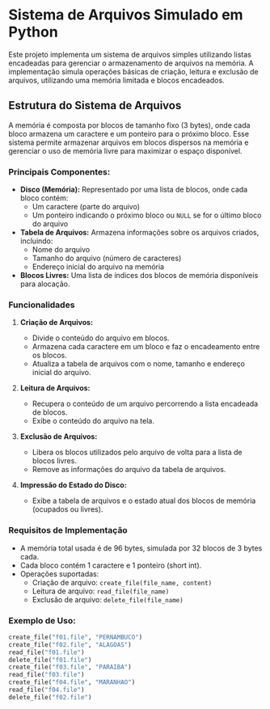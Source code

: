 # Sistema de Arquivos Simulado em Python

Este projeto implementa um sistema de arquivos simples utilizando listas encadeadas para gerenciar o armazenamento de arquivos na memória. A implementação simula operações básicas de criação, leitura e exclusão de arquivos, utilizando uma memória limitada e blocos encadeados.

## Estrutura do Sistema de Arquivos

A memória é composta por blocos de tamanho fixo (3 bytes), onde cada bloco armazena um caractere e um ponteiro para o próximo bloco. Esse sistema permite armazenar arquivos em blocos dispersos na memória e gerenciar o uso de memória livre para maximizar o espaço disponível.

### Principais Componentes:

- **Disco (Memória):** Representado por uma lista de blocos, onde cada bloco contém:
  - Um caractere (parte do arquivo)
  - Um ponteiro indicando o próximo bloco ou `NULL` se for o último bloco do arquivo
- **Tabela de Arquivos:** Armazena informações sobre os arquivos criados, incluindo:
  - Nome do arquivo
  - Tamanho do arquivo (número de caracteres)
  - Endereço inicial do arquivo na memória
- **Blocos Livres:** Uma lista de índices dos blocos de memória disponíveis para alocação.

### Funcionalidades

1. **Criação de Arquivos:**
   - Divide o conteúdo do arquivo em blocos.
   - Armazena cada caractere em um bloco e faz o encadeamento entre os blocos.
   - Atualiza a tabela de arquivos com o nome, tamanho e endereço inicial do arquivo.

2. **Leitura de Arquivos:**
   - Recupera o conteúdo de um arquivo percorrendo a lista encadeada de blocos.
   - Exibe o conteúdo do arquivo na tela.

3. **Exclusão de Arquivos:**
   - Libera os blocos utilizados pelo arquivo de volta para a lista de blocos livres.
   - Remove as informações do arquivo da tabela de arquivos.

4. **Impressão do Estado do Disco:**
   - Exibe a tabela de arquivos e o estado atual dos blocos de memória (ocupados ou livres).

### Requisitos de Implementação

- A memória total usada é de 96 bytes, simulada por 32 blocos de 3 bytes cada.
- Cada bloco contém 1 caractere e 1 ponteiro (short int).
- Operações suportadas:
  - Criação de arquivo: `create_file(file_name, content)`
  - Leitura de arquivo: `read_file(file_name)`
  - Exclusão de arquivo: `delete_file(file_name)`

### Exemplo de Uso:

```python
create_file("f01.file", "PERNAMBUCO")
create_file("f02.file", "ALAGOAS")
read_file("f01.file")
delete_file("f01.file")
create_file("f03.file", "PARAIBA")
read_file("f03.file")
create_file("f04.file", "MARANHAO")
read_file("f04.file")
delete_file("f02.file")
